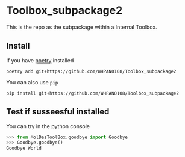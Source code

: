 # Toolbox_subpackage2
This is the repo as the subpackage within a Internal Toolbox.

## Install

If you have [poetry](https://python-poetry.org/) installed 

```shell
poetry add git+https://github.com/WHPAN0108/Toolbox_subpackage2
```

You can also use `pip`
```shell
pip install git+https://github.com/WHPAN0108/Toolbox_subpackage2
```

## Test if susseesful installed

You can try in the python console
```python
>>> from MolDesToolBox.goodbye import Goodbye
>>> Goodbye.goodbye()
Goodbye World
```
